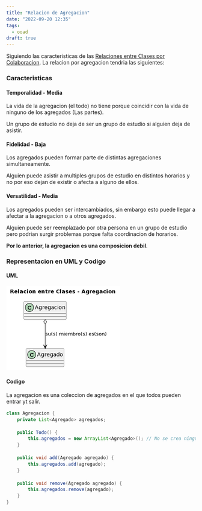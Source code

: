 ```yaml
---
title: "Relacion de Agregacion"
date: "2022-09-20 12:35"
tags: 
  - ooad
draft: true
---
```

Siguiendo las caracteristicas de las [Relaciones entre Clases por Colaboracion](notes/Relaciones%20entre%20Clases%20por%20Colaboracion.md). La relacion por agregacion tendria las siguientes:
### Caracteristicas
#### Temporalidad - Media
La vida de la agregacion (el todo) no tiene porque coincidir con la vida de ninguno de los agregados (Las partes). 

Un grupo de estudio no deja de ser un grupo de estudio si alguien deja de asistir.
#### Fidelidad - Baja
Los agregados pueden formar parte de distintas agregaciones simultaneamente.

Alguien puede asistir a multiples grupos de estudio en distintos horarios y no por eso dejan de existir o afecta a alguno de ellos.

#### Versatilidad - Media
Los agregados pueden ser intercambiados, sin embargo esto puede llegar a afectar a la agregacion o a otros agregados.

Alguien puede ser reemplazado por otra persona en un grupo de estudio pero podrian surgir problemas porque falta coordinacion de horarios.

**Por lo anterior, la agregacion es una composicion debil**.

### Representacion en UML y Codigo
#### UML
![RelacionAgregacion.PNG](files/RelacionAgregacion.PNG)

#### Codigo
La agregacion es una coleccion de agregados en el que todos pueden entrar yt salir.

```Java
class Agregacion {
	private List<Agregado> agregados;

	public Todo() {
		this.agregados = new ArrayList<Agregado>(); // No se crea ningun agregado, solo la estructura para almacenarlos
	}

	public void add(Agregado agregado) {
		this.agregados.add(agregado);
	}

	public void remove(Agregado agregado) {
		this.agregados.remove(agregado);	
	}
}
```